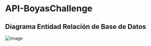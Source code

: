 # API-BoyasChallenge
## Diagrama Entidad Relación de Base de Datos
![image](https://user-images.githubusercontent.com/79877273/132972675-18f216f8-4a27-42bc-aec2-368b6676934b.png)

